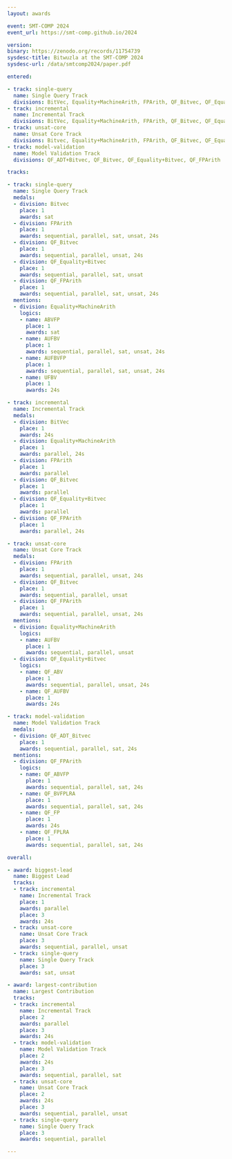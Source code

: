 ```yaml
---
layout: awards 

event: SMT-COMP 2024
event_url: https://smt-comp.github.io/2024

version:
binary: https://zenodo.org/records/11754739
sysdesc-title: Bitwuzla at the SMT-COMP 2024
sysdesc-url: /data/smtcomp2024/paper.pdf

entered:

- track: single-query
  name: Single Query Track
  divisions: BitVec, Equality+MachineArith, FPArith, QF_Bitvec, QF_Equality+Bitvec, QF_FPArith
- track: incremental
  name: Incremental Track
  divisions: BitVec, Equality+MachineArith, FPArith, QF_Bitvec, QF_Equality+Bitvec, QF_FPArith
- track: unsat-core
  name: Unsat Core Track
  divisions: Bitvec, Equality+MachineArith, FPArith, QF_Bitvec, QF_Equality+Bitvec, QF_FPArith
- track: model-validation
  name: Model Validation Track
  divisions: QF_ADT+Bitvec, QF_Bitvec, QF_Equality+Bitvec, QF_FPArith

tracks:

- track: single-query
  name: Single Query Track
  medals:
  - division: Bitvec
    place: 1
    awards: sat
  - division: FPArith
    place: 1
    awards: sequential, parallel, sat, unsat, 24s
  - division: QF_Bitvec
    place: 1
    awards: sequential, parallel, unsat, 24s
  - division: QF_Equality+Bitvec
    place: 1
    awards: sequential, parallel, sat, unsat
  - division: QF_FPArith
    place: 1
    awards: sequential, parallel, sat, unsat, 24s
  mentions:
  - division: Equality+MachineArith
    logics:
    - name: ABVFP
      place: 1
      awards: sat
    - name: AUFBV
      place: 1
      awards: sequential, parallel, sat, unsat, 24s
    - name: AUFBVFP
      place: 1
      awards: sequential, parallel, sat, unsat, 24s
    - name: UFBV
      place: 1
      awards: 24s

- track: incremental
  name: Incremental Track
  medals:
  - division: BitVec
    place: 1
    awards: 24s
  - division: Equality+MachineArith
    place: 1
    awards: parallel, 24s
  - division: FPArith
    place: 1
    awards: parallel
  - division: QF_Bitvec
    place: 1
    awards: parallel
  - division: QF_Equality+Bitvec
    place: 1
    awards: parallel
  - division: QF_FPArith
    place: 1
    awards: parallel, 24s

- track: unsat-core
  name: Unsat Core Track
  medals:
  - division: FPArith
    place: 1
    awards: sequential, parallel, unsat, 24s
  - division: QF_Bitvec
    place: 1
    awards: sequential, parallel, unsat
  - division: QF_FPArith
    place: 1
    awards: sequential, parallel, unsat, 24s
  mentions:
  - division: Equality+MachineArith
    logics:
    - name: AUFBV
      place: 1
      awards: sequential, parallel, unsat
  - division: QF_Equality+Bitvec
    logics:
    - name: QF_ABV
      place: 1
      awards: sequential, parallel, unsat, 24s
    - name: QF_AUFBV
      place: 1
      awards: 24s

- track: model-validation
  name: Model Validation Track
  medals:
  - division: QF_ADT_Bitvec
    place: 1
    awards: sequential, parallel, sat, 24s
  mentions:
  - division: QF_FPArith
    logics:
    - name: QF_ABVFP
      place: 1
      awards: sequential, parallel, sat, 24s
    - name: QF_BVFPLRA
      place: 1
      awards: sequential, parallel, sat, 24s
    - name: QF_FP
      place: 1
      awards: 24s
    - name: QF_FPLRA
      place: 1
      awards: sequential, parallel, sat, 24s

overall:

- award: biggest-lead
  name: Biggest Lead
  tracks:
  - track: incremental
    name: Incremental Track
    place: 1
    awards: parallel
    place: 3
    awards: 24s
  - track: unsat-core
    name: Unsat Core Track
    place: 3
    awards: sequential, parallel, unsat
  - track: single-query
    name: Single Query Track
    place: 3
    awards: sat, unsat

- award: largest-contribution
  name: Largest Contribution
  tracks:
  - track: incremental
    name: Incremental Track
    place: 2
    awards: parallel
    place: 3
    awards: 24s
  - track: model-validation
    name: Model Validation Track
    place: 2
    awards: 24s
    place: 3
    awards: sequential, parallel, sat
  - track: unsat-core
    name: Unsat Core Track
    place: 2
    awards: 24s
    place: 3
    awards: sequential, parallel, unsat
  - track: single-query
    name: Single Query Track
    place: 3
    awards: sequential, parallel

---
```

